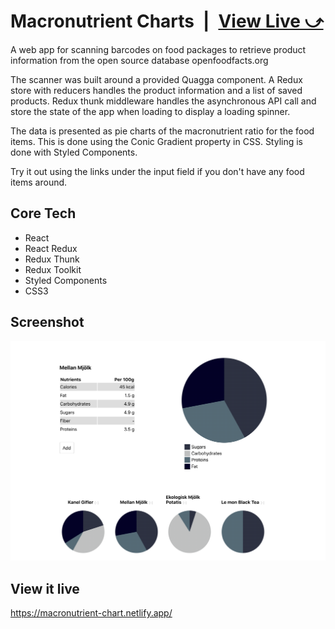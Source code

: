 # Macronutrient Charts&ensp;|&ensp;[View Live &#10555;](https://macronutrient-chart.netlify.app/)

A web app for scanning barcodes on food packages to retrieve product information from the open source database openfoodfacts.org

The scanner was built around a provided Quagga component. A Redux store with reducers handles the product information and a list of saved products. Redux thunk middleware handles the asynchronous API call and store the state of the app when loading to display a loading spinner. 

The data is presented as pie charts of the macronutrient ratio for the food items. This is done using the Conic Gradient property in CSS. Styling is done with Styled Components.

Try it out using the links under the input field if you don't have any food items around.

## Core Tech
* React
* React Redux
* Redux Thunk
* Redux Toolkit
* Styled Components
* CSS3

## Screenshot
![Screenshot](screenshot.png)

## View it live
https://macronutrient-chart.netlify.app/
